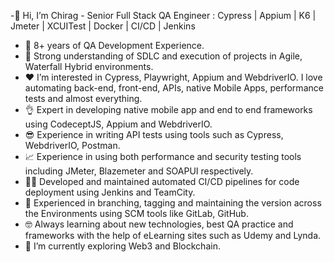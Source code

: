 -👋 Hi, I’m Chirag - Senior Full Stack QA Engineer : Cypress | Appium | K6 | Jmeter | XCUITest | Docker | CI/CD | Jenkins
- 💼 8+ years of QA Development Experience.
- 💪 Strong understanding of SDLC and execution of projects in Agile, Waterfall Hybrid environments.
- ❤️ I’m interested in Cypress, Playwright, Appium and WebdriverIO. I love automating back-end, front-end, APIs, native Mobile Apps, performance tests and almost everything.
- 👌 Expert in developing native mobile app and end to end frameworks using CodeceptJS, Appium and WebdriverIO.
- 😎 Experience in writing API tests using tools such as Cypress, WebdriverIO, Postman.
- 📈 Experience in using both performance and security testing tools including JMeter, Blazemeter and SOAPUI respectively.
- 👨‍💻 Developed and maintained automated CI/CD pipelines for code deployment using Jenkins and TeamCity.
- 🌱 Experienced in branching, tagging and maintaining the version across the Environments using SCM tools like GitLab, GitHub.
- 🤓 Always learning about new technologies, best QA practice and frameworks with the help of eLearning sites such as Udemy and Lynda.
- 🚀 I’m currently exploring Web3 and Blockchain.
